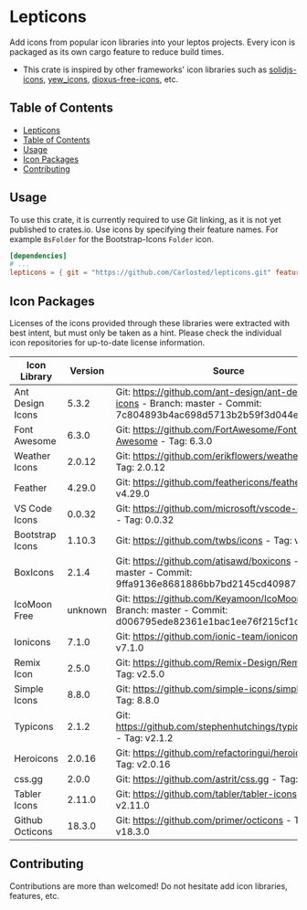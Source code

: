 # Lepticons

Add icons from popular icon libraries into your leptos projects. Every icon is packaged as its own cargo feature to reduce build times.

- This crate is inspired by other frameworks' icon libraries such as [solidjs-icons](https://github.com/x64Bits/solid-icons),
[yew_icons](https://github.com/finnbear/yew_icons),
[dioxus-free-icons](https://github.com/nissy-dev/dioxus-free-icons),
etc.

## Table of Contents

- [Lepticons](#lepticons)
- [Table of Contents](#table-of-contents)
- [Usage](#usage)
- [Icon Packages](#icon-packages)
- [Contributing](#contributing)

## Usage

To use this crate, it is currently required to use Git linking, as it is not yet published to crates.io.
Use icons by specifying their feature names. For example `BsFolder` for the Bootstrap-Icons `Folder` icon.

```toml
[dependencies]
# ...
lepticons = { git = "https://github.com/Carlosted/lepticons.git" features = ["BsFolder"] }
```

## Icon Packages

Licenses of the icons provided through these libraries were extracted with best intent,
but must only be taken as a hint. Please check the individual icon repositories for up-to-date license information.

| Icon Library     | Version | Source                                                                                                                    | License             | Short name |
| ---              | ---     | ---                                                                                                                       | ---                 | ---        |
| Ant Design Icons | 5.3.2   | Git: <https://github.com/ant-design/ant-design-icons> - Branch: master - Commit: 7c804893b4ac698d5713b2b59f3d044eb8f5128f | MIT,                | ai         |
| Font Awesome     | 6.3.0   | Git: <https://github.com/FortAwesome/Font-Awesome> - Tag: 6.3.0                                                           | CC BY 4.0,          | fa         |
| Weather Icons    | 2.0.12  | Git: <https://github.com/erikflowers/weather-icons> - Tag: 2.0.12                                                         | SIL OFL 1.1,        | wi         |
| Feather          | 4.29.0  | Git: <https://github.com/feathericons/feather> - Tag: v4.29.0                                                             | MIT,                | fi         |
| VS Code Icons    | 0.0.32  | Git: <https://github.com/microsoft/vscode-codicons> - Tag: 0.0.32                                                         | CC BY 4.0,          | vs         |
| Bootstrap Icons  | 1.10.3  | Git: <https://github.com/twbs/icons> - Tag: v1.10.3                                                                       | MIT,                | bs         |
| BoxIcons         | 2.1.4   | Git: <https://github.com/atisawd/boxicons> - Branch: master - Commit: 9ffa9136e8681886bb7bd2145cd4098717ce1c11            | CC BY 4.0,          | bi         |
| IcoMoon Free     | unknown | Git: <https://github.com/Keyamoon/IcoMoon-Free> - Branch: master - Commit: d006795ede82361e1bac1ee76f215cf1dc51e4ca       | CC BY 4.0, GPL,     | im         |
| Ionicons         | 7.1.0   | Git: <https://github.com/ionic-team/ionicons> - Tag: v7.1.0                                                               | MIT,                | io         |
| Remix Icon       | 2.5.0   | Git: <https://github.com/Remix-Design/RemixIcon> - Tag: v2.5.0                                                            | Apache 2.0,         | ri         |
| Simple Icons     | 8.8.0   | Git: <https://github.com/simple-icons/simple-icons> - Tag: 8.8.0                                                          | CC0 1.0 Universal,  | si         |
| Typicons         | 2.1.2   | Git: <https://github.com/stephenhutchings/typicons.font> - Tag: v2.1.2                                                    | CC BY-SA 3.0,       | ti         |
| Heroicons        | 2.0.16  | Git: <https://github.com/refactoringui/heroicons> - Tag: v2.0.16                                                          | MIT,                | hi         |
| css.gg           | 2.0.0   | Git: <https://github.com/astrit/css.gg> - Tag: 2.0.0                                                                      | MIT,                | cg         |
| Tabler Icons     | 2.11.0  | Git: <https://github.com/tabler/tabler-icons> - Tag: v2.11.0                                                              | MIT,                | tb         |
| Github Octicons  | 18.3.0  | Git: <https://github.com/primer/octicons> - Tag: v18.3.0                                                                  | MIT,                | oc         |

## Contributing

Contributions are more than welcomed!
Do not hesitate add icon libraries, features, etc.
